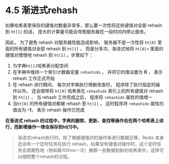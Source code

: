 # 4.5 渐进式rehash

 如果哈希表里保存的键值对数量非常多，那么要一次性将这些键值对全部 rehash 到 `ht[1]` 的话， 庞大的计算量可能会导致服务器在一段时间内停止服务。

因此， 为了避免 rehash 对服务器性能造成影响， 服务器不是一次性将 `ht[0]` 里面的所有键值对全部 rehash 到 `ht[1]` ， 而是分多次、渐进式地将 `ht[0]<` 里面的键值对慢慢地 rehash 到 `ht[1]` 。步骤如下：

1. 为字典`ht[1]`哈希表分配空间
2. 在字典中维持一个索引计数器变量 `rehashidx` ， 并将它的值设置为 **0** ， 表示 rehash 工作正式开始
3. 在 rehash 进行期间， 每次对字典执行增删改查时， 程序除了执行指定的操作以外， 还会顺带将 `ht[0]` 哈希表在 `rehashidx` 索引上的所有键值对 rehash 到 `ht[1]` ， 当 rehash 工作完成之后， 程序将 `rehashidx` 属性的值增一
4.  当`ht[0]` 的所有键值对都被 rehash 至 `ht[1]` ， 这时程序将 `rehashidx` 属性的值设为 **-1**， 表示 rehash 操作已完成

**在渐进式 rehash 的过程中，字典的删除、更新、查找等操作会在两个哈希表上进行，而新增操作一律会保存到ht[1]中。**

>  渐进式rehash执行时，除了根据键值对的操作来进行数据迁移，Redis 本身还会有一个定时任务在执行 rehash，如果没有键值对操作时，这个定时任务会周期性地（例如每100ms一次）搬移一些数据到新的哈希表中，这样可以缩短整个rehash的过程。
>
